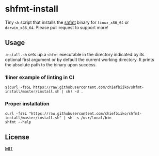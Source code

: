 # shfmt-install

Tiny `sh` script that installs the [shfmt](https://github.com/mvdan/sh/releases) binary for `linux_x86_64` or `darwin_x86_64`. Please pull request to support more!

## Usage

`install.sh` sets up a `shfmt` executable in the directory indicated by its optional first argument or by default the current working directory. It prints the absolute path to the binary upon success.

### 1liner example of linting in CI

```
$(curl -fsSL https://raw.githubusercontent.com/chiefbiiko/shfmt-install/master/install.sh | sh) -d .
```

### Proper installation

```
curl -fsSL "https://raw.githubusercontent.com/chiefbiiko/shfmt-install/master/install.sh" | sh -s /usr/local/bin
shfmt --help
```

## License

[MIT](./LICENSE)